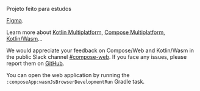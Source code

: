 Projeto feito para estudos


[Figma](https://www.figma.com/design/yMTSxjNJ6C5MiIfWQ8Funa/ToDo-List-%E2%80%A2-Desafio-React-Native-(Copy)?node-id=0-1&t=FEny88TV0pQdiUui-0).

Learn more about [Kotlin Multiplatform](https://www.jetbrains.com/help/kotlin-multiplatform-dev/get-started.html),
[Compose Multiplatform](https://github.com/JetBrains/compose-multiplatform/#compose-multiplatform),
[Kotlin/Wasm](https://kotl.in/wasm/)…

We would appreciate your feedback on Compose/Web and Kotlin/Wasm in the public Slack channel [#compose-web](https://slack-chats.kotlinlang.org/c/compose-web).
If you face any issues, please report them on [GitHub](https://github.com/JetBrains/compose-multiplatform/issues).

You can open the web application by running the `:composeApp:wasmJsBrowserDevelopmentRun` Gradle task.
